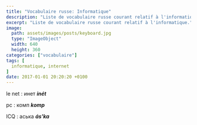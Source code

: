 ```yaml
---
title: "Vocabulaire russe: Informatique"
description: "Liste de vocabulaire russe courant relatif à l'informatique."
excerpt: "Liste de vocabulaire russe courant relatif à l'informatique."
image:
  path: assets/images/posts/keyboard.jpg
  type: "ImageObject"
  width: 640
  height: 360
categories: ["vocabulaire"]
tags: [
  informatique, internet
]
date: 2017-01-01 20:20:20 +0100
---
```


le net
: инет
*__inét__*

pc
: комп
*__komp__*

ICQ
: аська
*__ás'ka__*
